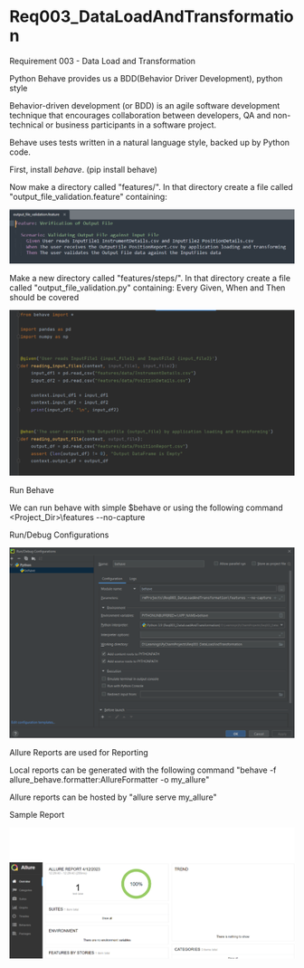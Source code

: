 # Req003_DataLoadAndTransformation
Requirement 003 - Data Load and Transformation

Python Behave provides us a BDD(Behavior Driver Development), python style

Behavior-driven development (or BDD) is an agile software development technique that encourages collaboration between developers, QA and non-technical or business participants in a software project.

Behave uses tests written in a natural language style, backed up by Python code.

First, install *behave*. (pip install behave)

Now make a directory called "features/". In that directory create a file called "output_file_validation.feature" containing:

![img_1.png](img_1.png)


Make a new directory called "features/steps/". In that directory create a file called "output_file_validation.py" containing:
Every Given, When and Then should be covered

![img_2.png](img_2.png)


Run Behave

We can run behave with simple $behave or using the following command
<Project_Dir>\features --no-capture

Run/Debug Configurations

![img_3.png](img_3.png)


Allure Reports are used for Reporting

Local reports can be generated with the following command
"behave -f allure_behave.formatter:AllureFormatter -o my_allure"

Allure reports can be hosted by
"allure serve my_allure"

Sample Report

![img.png](img.png)
